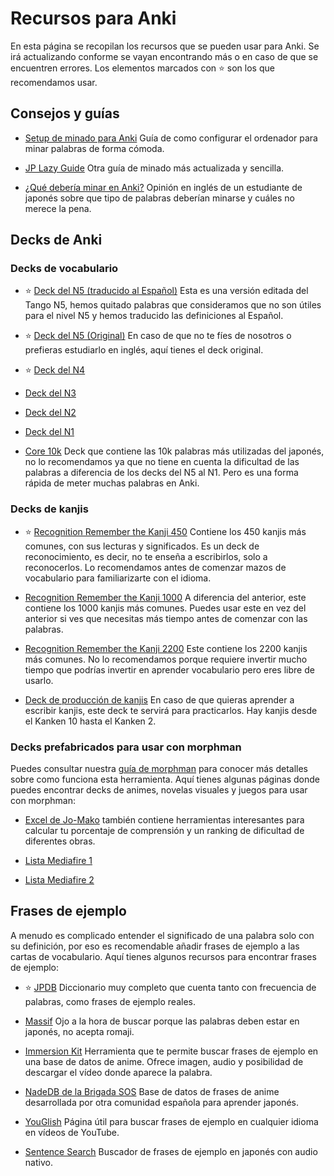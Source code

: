 # Recursos para Anki

En esta página se recopilan los recursos que se pueden usar para Anki. Se irá actualizando conforme se vayan encontrando más o en caso de que se encuentren errores. Los elementos marcados con ⭐ son los que recomendamos usar.

## Consejos y guías

- [Setup de minado para Anki](https://rentry.co/mining) Guía de como configurar el ordenador para minar palabras de forma cómoda.

- [JP Lazy Guide](https://xelieu.github.io/jp-lazy-guide/) Otra guía de minado más actualizada y sencilla.

- [¿Qué debería minar en Anki?](https://www.evernote.com/shard/s325/client/snv?noteGuid=e3853460-aa35-4d1e-85a5-bb41c70a6cf4&noteKey=256b354312f680a4&sn=https%3A%2F%2Fwww.evernote.com%2Fshard%2Fs325%2Fsh%2Fe3853460-aa35-4d1e-85a5-bb41c70a6cf4%2F256b354312f680a4&title=My%2B2%2Bcents%2Bon%2Bwhat%2Bto%2Banki%2B%28for%2Badvanced%2Blearners%29) Opinión en inglés de un estudiante de japonés sobre que tipo de palabras deberían minarse y cuáles no merece la pena.

## Decks de Anki

### Decks de vocabulario

- ⭐ [Deck del N5 (traducido al Español)](https://link.ajr.moe/lobiical) Esta es una versión editada del Tango N5, hemos quitado palabras que consideramos que no son útiles para el nivel N5 y hemos traducido las definiciones al Español.

- ⭐ [Deck del N5 (Original)](https://link.ajr.moe/nak) En caso de que no te fíes de nosotros o prefieras estudiarlo en inglés, aquí tienes el deck original.

- ⭐ [Deck del N4](https://link.ajr.moe/postshealatias)

- [Deck del N3](https://link.ajr.moe/extratherism)

- [Deck del N2](https://link.ajr.moe/fuamify)

- [Deck del N1](https://link.ajr.moe/meved)

- [Core 10k](https://link.ajr.moe/uptielakdment) Deck que contiene las 10k palabras más utilizadas del japonés, no lo recomendamos ya que no tiene en cuenta la dificultad de las palabras a diferencia de los decks del N5 al N1. Pero es una forma rápida de meter muchas palabras en Anki.

### Decks de kanjis

- ⭐ [Recognition Remember the Kanji 450](https://link.ajr.moe/hyperthitity) Contiene los 450 kanjis más comunes, con sus lecturas y significados. Es un deck de reconocimiento, es decir, no te enseña a escribirlos, solo a reconocerlos. Lo recomendamos antes de comenzar mazos de vocabulario para familiarizarte con el idioma.

- [Recognition Remember the Kanji 1000](https://link.ajr.moe/losion) A diferencia del anterior, este contiene los 1000 kanjis más comunes. Puedes usar este en vez del anterior si ves que necesitas más tiempo antes de comenzar con las palabras.

- [Recognition Remember the Kanji 2200](https://link.ajr.moe/prorathuk) Este contiene los 2200 kanjis más comunes. No lo recomendamos porque requiere invertir mucho tiempo que podrías invertir en aprender vocabulario pero eres libre de usarlo.

- [Deck de producción de kanjis](https://link.ajr.moe/exshiiphoslious) En caso de que quieras aprender a escribir kanjis, este deck te servirá para practicarlos. Hay kanjis desde el Kanken 10 hasta el Kanken 2.

### Decks prefabricados para usar con morphman

Puedes consultar nuestra [guía de morphman](https://morphman.ajr.moe/) para conocer más detalles sobre como funciona esta herramienta. Aquí tienes algunas páginas donde puedes encontrar decks de animes, novelas visuales y juegos para usar con morphman:

- [Excel de Jo-Mako](https://docs.google.com/spreadsheets/d/1ukDIWSkh_xvpppPbgs1nUR2kaEwFaWlsJgZUlb9LuTs/edit#gid=822742203) también contiene herramientas interesantes para calcular tu porcentaje de comprensión y un ranking de dificultad de diferentes obras.

- [Lista Mediafire 1](https://link.ajr.moe/muteibad)

- [Lista Mediafire 2](https://link.ajr.moe/deboyesolist)

## Frases de ejemplo

A menudo es complicado entender el significado de una palabra solo con su definición, por eso es recomendable añadir frases de ejemplo a las cartas de vocabulario. Aquí tienes algunos recursos para encontrar frases de ejemplo:

- ⭐ [JPDB](https://jpdb.io/) Diccionario muy completo que cuenta tanto con frecuencia de palabras, como frases de ejemplo reales.

- [Massif](https://massif.la/ja) Ojo a la hora de buscar porque las palabras deben estar en japonés, no acepta romaji.

- [Immersion Kit](https://www.immersionkit.com/) Herramienta que te permite buscar frases de ejemplo en una base de datos de anime. Ofrece imagen, audio y posibilidad de descargar el vídeo donde aparece la palabra.

- [NadeDB de la Brigada SOS](https://db.brigadasos.xyz/) Base de datos de frases de anime desarrollada por otra comunidad española para aprender japonés.

- [YouGlish](https://youglish.com/japanese) Página útil para buscar frases de ejemplo en cualquier idioma en vídeos de YouTube.

- [Sentence Search](https://sentencesearch.neocities.org/) Buscador de frases de ejemplo en japonés con audio nativo.
